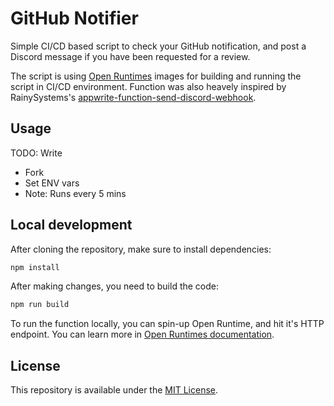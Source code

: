 # GitHub Notifier

Simple CI/CD based script to check your GitHub notification, and post a Discord message if you have been requested for a review.

The script is using [Open Runtimes](https://github.com/open-runtimes/open-runtimes) images for building and running the script in CI/CD environment. Function was also heavely inspired by RainySystems's [appwrite-function-send-discord-webhook](https://github.com/RainySystems/appwrite-function-send-discord-webhook).

## Usage

TODO: Write

- Fork
- Set ENV vars
- Note: Runs every 5 mins

## Local development

After cloning the repository, make sure to install dependencies:

```bash
npm install
```

After making changes, you need to build the code:

```bash
npm run build
```

To run the function locally, you can spin-up Open Runtime, and hit it's HTTP endpoint. You can learn more in [Open Runtimes documentation](https://github.com/open-runtimes/open-runtimes/tree/main/runtimes/node-17.0).

## License

This repository is available under the [MIT License](./LICENSE).
